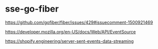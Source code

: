 # sse-go-fiber

https://github.com/gofiber/fiber/issues/429#issuecomment-1500921469

https://developer.mozilla.org/en-US/docs/Web/API/EventSource

https://shopify.engineering/server-sent-events-data-streaming